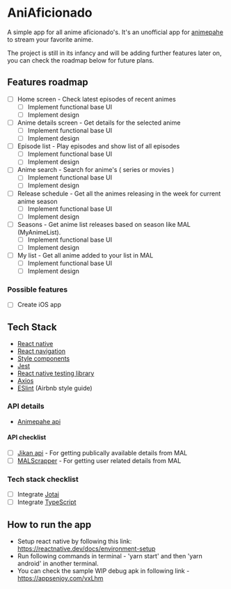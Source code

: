 # AniAficionado

A simple app for all anime aficionado's. It's an unofficial app for [animepahe](https://animepahe.com/) to stream your favorite anime.

The project is still in its infancy and will be adding further features later on, you can check the roadmap below for future plans.

## Features roadmap

- [ ] Home screen - Check latest episodes of recent animes
  - [ ] Implement functional base UI
  - [ ] Implement design
- [ ] Anime details screen - Get details for the selected anime
  - [ ] Implement functional base UI
  - [ ] Implement design
- [ ] Episode list - Play episodes and show list of all episodes
  - [ ] Implement functional base UI
  - [ ] Implement design
- [ ] Anime search - Search for anime's ( series or movies )
  - [ ] Implement functional base UI
  - [ ] Implement design
- [ ] Release schedule - Get all the animes releasing in the week for current anime season
  - [ ] Implement functional base UI
  - [ ] Implement design
- [ ] Seasons - Get anime list releases based on season like MAL (MyAnimeList).
  - [ ] Implement functional base UI
  - [ ] Implement design
- [ ] My list - Get all anime added to your list in MAL
  - [ ] Implement functional base UI
  - [ ] Implement design

### Possible features

- [ ] Create iOS app

## Tech Stack

- [React native](https://github.com/facebook/react-native)
- [React navigation](https://github.com/react-navigation/react-navigation)
- [Style components](https://github.com/styled-components/styled-components)
- [Jest](https://github.com/facebook/jest)
- [React native testing library](https://github.com/callstack/react-native-testing-library)
- [Axios](https://github.com/axios/axios)
- [ESlint](https://github.com/eslint/eslint) (Airbnb style guide)

### API details

- [Animepahe api](https://animepahe.com/)

#### API checklist

- [ ] [Jikan api](https://jikan.moe/) - For getting publically available details from MAL
- [ ] [MALScrapper](https://github.com/Kylart/MalScraper) - For getting user related details from MAL

### Tech stack checklist

- [ ] Integrate [Jotai](https://github.com/pmndrs/jotai)
- [ ] Integrate [TypeScript](https://github.com/microsoft/TypeScript)

## How to run the app

- Setup react native by following this link: https://reactnative.dev/docs/environment-setup
- Run following commands in terminal - 'yarn start' and then 'yarn android' in another terminal.
- You can check the sample WIP debug apk in following link - https://appsenjoy.com/vxLhm
